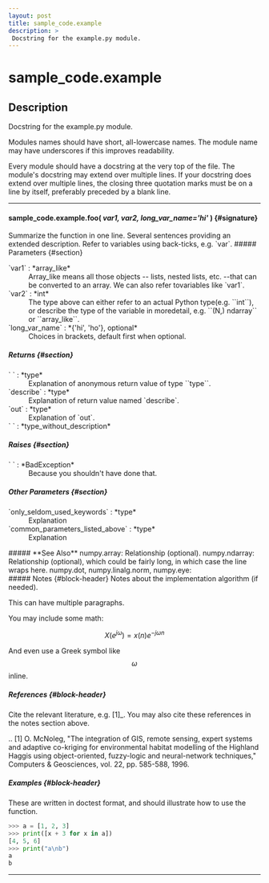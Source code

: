 ```yaml
---
layout: post
title: sample_code.example
description: >
 Docstring for the example.py module.
---
```


# sample_code.example
## Description
Docstring for the example.py module.

Modules names should have short, all-lowercase names.  The module name may
have underscores if this improves readability.

Every module should have a docstring at the very top of the file.  The
module's docstring may extend over multiple lines.  If your docstring does
extend over multiple lines, the closing three quotation marks must be on
a line by itself, preferably preceded by a blank line.

---
#### **sample_code.example.foo(** *var1, var2, long_var_name='hi'*  **)** {#signature}

<div class='desc' markdown="1">
Summarize the function in one line.
Several sentences providing an extended description. Refer to
variables using back-ticks, e.g. `var`.
##### Parameters {#section}

<dl>
<dt markdown='1'>`var1` : *array_like*
</dt>
	<dd markdown='1'> Array_like means all those objects -- lists, nested lists, etc. --that can be converted to an array.  We can also refer tovariables like `var1`. 
</dd>

<dt markdown='1'>`var2` : *int*
</dt>
	<dd markdown='1'> The type above can either refer to an actual Python type(e.g. ``int``), or describe the type of the variable in moredetail, e.g. ``(N,) ndarray`` or ``array_like``. 
</dd>

<dt markdown='1'>`long_var_name` : *{'hi', 'ho'}, optional*
</dt>
	<dd markdown='1'> Choices in brackets, default first when optional. 
</dd>

</dl>

##### Returns {#section}

<dl>
<dt markdown='1'>` ` : *type*
</dt>
	<dd markdown='1'> Explanation of anonymous return value of type ``type``. 
</dd>

<dt markdown='1'>`describe` : *type*
</dt>
	<dd markdown='1'> Explanation of return value named `describe`. 
</dd>

<dt markdown='1'>`out` : *type*
</dt>
	<dd markdown='1'> Explanation of `out`. 
</dd>

<dt markdown='1'>` ` : *type_without_description*
</dt>
	<dd markdown='1'>  
</dd>

</dl>

##### Raises {#section}

<dl>
<dt markdown='1'>` ` : *BadException*
</dt>
	<dd markdown='1'> Because you shouldn't have done that. 
</dd>

</dl>

##### Other Parameters {#section}

<dl>
<dt markdown='1'>`only_seldom_used_keywords` : *type*
</dt>
	<dd markdown='1'> Explanation 
</dd>

<dt markdown='1'>`common_parameters_listed_above` : *type*
</dt>
	<dd markdown='1'> Explanation 
</dd>

</dl>

<div class='color-block' markdown='1'>##### **See Also**
numpy.array: Relationship (optional).
numpy.ndarray: Relationship (optional), which could be fairly long, in which case the line wraps here.
numpy.dot, numpy.linalg.norm, numpy.eye: 
</div>
##### Notes {#block-header}
Notes about the implementation algorithm (if needed).

This can have multiple paragraphs.

You may include some math:

$$
 X(e^{j\omega } ) = x(n)e^{ - j\omega n}
$$

And even use a Greek symbol like $$\omega$$ inline.
##### References {#block-header}
Cite the relevant literature, e.g. [1]_.  You may also cite these
references in the notes section above.

.. [1] O. McNoleg, "The integration of GIS, remote sensing,
   expert systems and adaptive co-kriging for environmental habitat
   modelling of the Highland Haggis using object-oriented, fuzzy-logic
   and neural-network techniques," Computers & Geosciences, vol. 22,
   pp. 585-588, 1996.
##### Examples {#block-header}
These are written in doctest format, and should illustrate how to
use the function.

~~~python
>>> a = [1, 2, 3]
>>> print([x + 3 for x in a])
[4, 5, 6]
>>> print("a\nb")
a
b
~~~
---
</div>